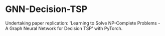 # GNN-Decision-TSP
Undertaking paper replication: 'Learning to Solve NP-Complete Problems - A Graph Neural Network for Decision TSP' with PyTorch.
